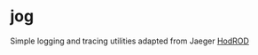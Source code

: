 # jog

Simple logging and tracing utilities adapted from Jaeger
[HodROD](https://github.com/jaegertracing/jaeger/blob/main/examples/hotrod/README.md)

